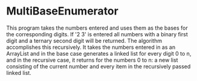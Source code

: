 # MultiBaseEnumerator
This program takes the numbers entered and uses them as the bases for the corresponding digits. If '2 3' is entered all numbers with a binary first digit and a ternary second digit will be returned. 
The algorithm accomplishes this recursively. It takes the numbers entered in as an ArrayList and in the base case generates a linked list for every digit 0 to n, and in the recursive case, it returns for the numbers 0 to n: a new list consisting of the current number and every item in the recursively passed linked list.
